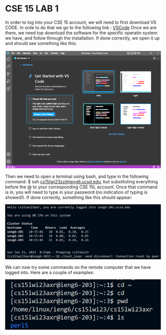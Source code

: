 # CSE 15 LAB 1

In order to log into your CSE 15 account, we will need to first download VS CODE. In orde to do that we go to the following link : [VSCode](https://code.visualstudio.com/download)
Once we are there, we need top download the software for the specific operatin system we have, and follow through the installation. If done correctly, we open it up and should see something like this:

![Image](Capture.PNG)

Then we need to open a terminal using bash, and type in the following command: $ ssh cs15lwi23zz@ieng6.ucsd.edu, but substituting everything before the @ to your corresponding CSE 15L account. Once that command is in, you will need to type in your password (no indication of typing is showed!). If done correctly, something like this should appear: 

![Image](goodSignInCapture.png)

We can now try some commands on the remote computer that we have logged into. Here are a couple of examples:

![Image](commandsInVS.png)
